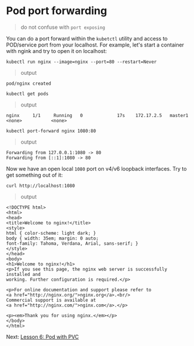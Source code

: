 # Pod port forwarding

> do not confuse with `port exposing`

You can do a port forward within the `kubetctl` utility and access to POD/service port from your localhost.
For example, let's start a container with ngink and try to open it on localhost:


```
kubectl run nginx --image=nginx --port=80 --restart=Never
```

> output

```
pod/nginx created
```

```
kubectl get pods
```

> output

```
nginx     1/1     Running   0             17s    172.17.2.5   master1   <none>           <none>
```

```
kubectl port-forward nginx 1080:80
```

> output

```
Forwarding from 127.0.0.1:1080 -> 80
Forwarding from [::1]:1080 -> 80
```

Now we have an open local `1080` port on v4/v6 loopback interfaces. Try to get something out of it:

```
curl http://localhost:1080
```

> output

```
<!DOCTYPE html>
<html>
<head>
<title>Welcome to nginx!</title>
<style>
html { color-scheme: light dark; }
body { width: 35em; margin: 0 auto;
font-family: Tahoma, Verdana, Arial, sans-serif; }
</style>
</head>
<body>
<h1>Welcome to nginx!</h1>
<p>If you see this page, the nginx web server is successfully installed and
working. Further configuration is required.</p>

<p>For online documentation and support please refer to
<a href="http://nginx.org/">nginx.org</a>.<br/>
Commercial support is available at
<a href="http://nginx.com/">nginx.com</a>.</p>

<p><em>Thank you for using nginx.</em></p>
</body>
</html>
```



Next: [Lesson 6: Pod with PVC](06-pod-pvc.md)
